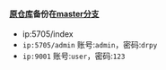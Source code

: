 [comment]: <> (#### 🚀dr模板的python实现🚀)
#### [原仓库](https://gitcode.net/qq_32394351/dr_py)备份在[master分支](https://github.com/celetor/dr_py/tree/master)
 * ip:5705/index
 * `ip:5705/admin` 账号:`admin`，密码:`drpy`
 * `ip:9001` 账号:`user`，密码:`123`



